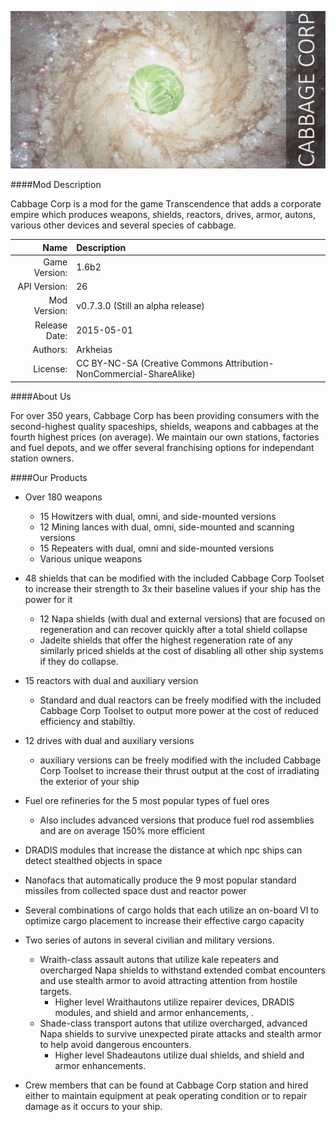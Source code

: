 ![cabbage corp cover](https://raw.githubusercontent.com/Arkheias/Cabbage-Corp/master/Resources/CCCabbageCorpCover.jpg)

####Mod Description

Cabbage Corp is a mod for the game Transcendence that adds a corporate empire which produces weapons, shields, reactors, drives, armor, autons, various other devices and several species of cabbage.  

Name |  Description
------------: | :------------ 
Game Version: | 1.6b2
API Version: | 26
Mod Version: | v0.7.3.0 (Still an alpha release)
Release Date: | 2015-05-01
Authors: | Arkheias
License: | CC BY-NC-SA (Creative Commons Attribution-NonCommercial-ShareAlike)

####About Us

For over 350 years, Cabbage Corp has been providing consumers with  the second-highest quality spaceships, shields, weapons and cabbages at the fourth highest prices (on average).  We maintain our own stations, factories and fuel depots, and we offer several franchising options for independant station owners.

####Our Products

* Over 180 weapons
  * 15 Howitzers with dual, omni, and side-mounted versions
  * 12 Mining lances with dual, omni, side-mounted and scanning versions
  * 15 Repeaters with dual, omni and side-mounted versions
  * Various unique weapons

* 48 shields that can be modified with the included Cabbage Corp Toolset to increase their strength to 3x their baseline values if your ship has the power for it
  * 12 Napa shields (with dual and external versions) that are focused on regeneration and can recover quickly after a total shield collapse
  * Jadeite shields that offer the highest regeneration rate of any similarly priced shields at the cost of disabling all other ship systems if they do collapse.

* 15 reactors with dual and auxiliary version
  * Standard and dual reactors can be freely modified with the included Cabbage Corp Toolset to output more power at the cost of reduced efficiency and stabiltiy.

* 12 drives with dual and auxiliary versions
  * auxiliary versions can be freely modified with the included Cabbage Corp Toolset to increase their thrust output at the cost of irradiating the exterior of your ship

* Fuel ore refineries for the 5 most popular types of fuel ores
  * Also includes advanced versions that produce fuel rod assemblies and are on average 150% more efficient

* DRADIS modules that increase the distance at which npc ships can detect stealthed objects in space
* Nanofacs that automatically produce the 9 most popular standard missiles from collected space dust and reactor power
* Several combinations of cargo holds that each utilize an on-board VI to optimize cargo placement to increase their effective cargo capacity

* Two series of autons in several civilian and military versions.
  * Wraith-class assault autons that utilize kale repeaters and overcharged Napa shields to withstand extended combat encounters and use stealth armor to avoid attracting attention from hostile targets.
    * Higher level Wraithautons utilize repairer devices, DRADIS modules, and shield and armor enhancements, .
  * Shade-class transport autons that utilize overcharged, advanced Napa shields to survive unexpected pirate attacks and stealth armor to help avoid dangerous encounters.
    * Higher level Shadeautons utilize dual shields, and shield and armor enhancements.

* Crew members that can be found at Cabbage Corp station and hired either to maintain equipment at peak operating condition or to repair damage as it occurs to your ship.
